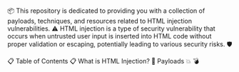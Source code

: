
📦 This repository is dedicated to providing you with a collection of payloads, techniques, and resources related to HTML injection vulnerabilities. ⚠️ HTML injection is a type of security vulnerability that occurs when untrusted user input is inserted into HTML code without proper validation or escaping, potentially leading to various security risks. 🛡️

📋 Table of Contents 📋
What is HTML Injection? 🤔
Payloads 💥 💣


